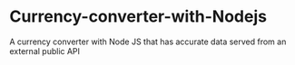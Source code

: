 # Currency-converter-with-Nodejs
A currency converter with Node JS that has accurate data served from an external public API
